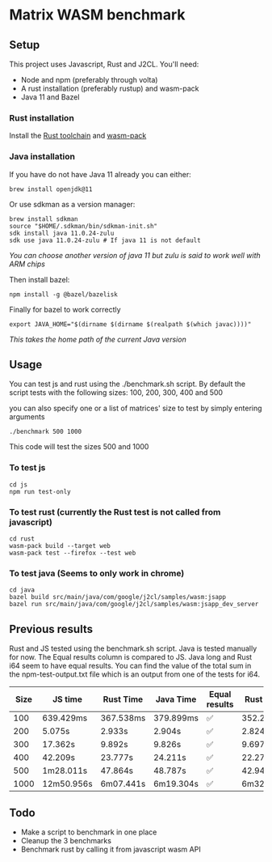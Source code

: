 # Matrix WASM benchmark

## Setup

This project uses Javascript, Rust and J2CL. You'll need:

- Node and npm (preferably through volta)
- A rust installation (preferably rustup) and wasm-pack
- Java 11 and Bazel

### Rust installation

Install the [Rust toolchain](https://www.rust-lang.org/tools/install) and [wasm-pack](https://rustwasm.github.io/wasm-pack/installer/)

### Java installation

If you have do not have Java 11 already you can either:

```
brew install openjdk@11
```

Or use sdkman as a version manager:

```
brew install sdkman
source "$HOME/.sdkman/bin/sdkman-init.sh"
sdk install java 11.0.24-zulu
sdk use java 11.0.24-zulu # If java 11 is not default
```

_You can choose another version of java 11 but zulu is said to work well with ARM chips_

Then install bazel:

```
npm install -g @bazel/bazelisk
```

Finally for bazel to work correctly

```
export JAVA_HOME="$(dirname $(dirname $(realpath $(which javac))))"
```

_This takes the home path of the current Java version_

## Usage

You can test js and rust using the ./benchmark.sh script. By default the script tests with the following sizes:
100, 200, 300, 400 and 500

you can also specify one or a list of matrices' size to test by simply entering arguments

```
./benchmark 500 1000
```

This code will test the sizes 500 and 1000

### To test js

```
cd js
npm run test-only
```

### To test rust (currently the Rust test is not called from javascript)

```
cd rust
wasm-pack build --target web
wasm-pack test --firefox --test web
```

### To test java (Seems to only work in chrome)

```
cd java
bazel build src/main/java/com/google/j2cl/samples/wasm:jsapp
bazel run src/main/java/com/google/j2cl/samples/wasm:jsapp_dev_server
```

## Previous results

Rust and JS tested using the benchmark.sh script. Java is tested manually for now.
The Equal results column is compared to JS. Java long and Rust i64 seem to have equal results.
You can find the value of the total sum in the npm-test-output.txt file which is an output from one of the tests for i64.

| Size | JS time    | Rust Time | Java Time | Equal results | Rust (i64) | Equal results | Java (i64) | Equal results |
| ---- | ---------- | --------- | --------- | ------------- | ---------- | ------------- | ---------- | ------------- |
| 100  | 639.429ms  | 367.538ms | 379.899ms | ✅            | 352.246ms  | ✅            | 331.600ms  | ✅            |
| 200  | 5.075s     | 2.933s    | 2.904s    | ✅            | 2.824s     | ✅            | 2.673s     | ✅            |
| 300  | 17.362s    | 9.892s    | 9.826s    | ✅            | 9.697s     | ❌            | 9.127s     | ❌            |
| 400  | 42.209s    | 23.777s   | 24.211s   | ✅            | 22.277s    | ❌            | 18.283s    | ❌            |
| 500  | 1m28.011s  | 47.864s   | 48.787s   | ✅            | 42.948s    | ❌            | 38.124s    | ❌            |
| 1000 | 12m50.956s | 6m07.441s | 6m19.304s | ✅            | 6m32.828s  | ❌            | 5m30.662s  | ❌            |

## Todo

- Make a script to benchmark in one place
- Cleanup the 3 benchmarks
- Benchmark rust by calling it from javascript wasm API
